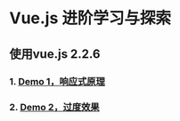 # Vue.js 进阶学习与探索
## 使用vue.js 2.2.6

### 1. [Demo 1，响应式原理](http://imzhangshirong.github.io/Vue-Advanced/demo1/)
### 2. [Demo 2，过度效果](http://imzhangshirong.github.io/Vue-Advanced/demo2/)